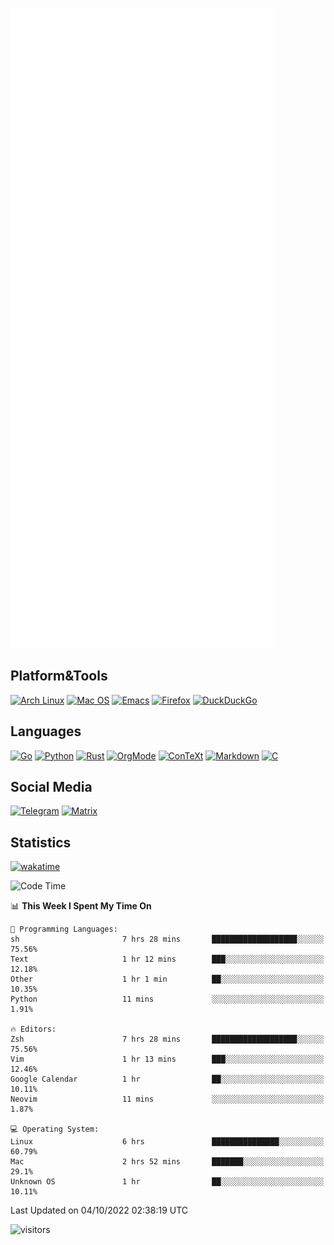 ![Metrics](https://github.com/SteamedFish/SteamedFish/blob/master/github-metrics.svg)

## Platform&Tools

[![Arch Linux](https://img.shields.io/badge/ArchLinux-1793D1?logo=arch-linux&logoColor=fff&style=flat-square)](https://archlinux.org/)
[![Mac OS](https://img.shields.io/badge/MacOS-000000?style=flat-square&logo=macos&logoColor=F0F0F0)](https://www.apple.com/macos/)
[![Emacs](https://img.shields.io/badge/Emacs-%237F5AB6.svg?&style=flat-square&logo=gnu-emacs&logoColor=white)](https://www.gnu.org/software/emacs/)
[![Firefox](https://img.shields.io/badge/Firefox-FF7139?style=flat-square&logo=Firefox-Browser&logoColor=white)](https://firefox.com/)
[![DuckDuckGo](https://img.shields.io/badge/DuckDuckGo-DE5833?style=flat-square&logo=DuckDuckGo&logoColor=white)](https://duckduckgo.com/)

## Languages

[![Go](https://img.shields.io/badge/Golang-%2300ADD8.svg?style=flat-square&logo=go&logoColor=white)](https://golang.org/)
[![Python](https://img.shields.io/badge/Python-3670A0?style=flat-square&logo=python&logoColor=ffdd54)](https://www.python.org/)
[![Rust](https://img.shields.io/badge/Rust-%23000000.svg?style=flat-square&logo=rust&logoColor=white)](https://www.rust-lang.org/)
[![OrgMode](https://img.shields.io/badge/OrgMode-%23000000.svg?style=flat-square&logo=org&logoColor=white)](https://orgmode.org/)
[![ConTeXt](https://img.shields.io/badge/ConTeXt-%23008080.svg?style=flat-square&logo=latex&logoColor=white)](https://contextgarden.net/)
[![Markdown](https://img.shields.io/badge/MarkDown-%23000000.svg?style=flat-square&logo=markdown&logoColor=white)](https://daringfireball.net/projects/markdown/)
[![C](https://img.shields.io/badge/C-%2300599C.svg?style=flat-square&logo=c&logoColor=white)](https://www.iso.org/standard/74528.html)

## Social Media
[![Telegram](https://img.shields.io/badge/SteamedFish-2CA5E0?style=social&logo=telegram&logoColor=white)](https://t.me/SteamedFish)
[![Matrix](https://img.shields.io/badge/SteamedFish-2CA5E0?style=social&logo=matrix&logoColor=black)](https://matrix.to/#/@i:steamedfish.org)

## Statistics
[![wakatime](https://wakatime.com/badge/user/168280d6-fcf2-4b4f-ad3a-dc4612f35b38.svg)](https://wakatime.com/@168280d6-fcf2-4b4f-ad3a-dc4612f35b38)

<!--START_SECTION:waka-->
![Code Time](http://img.shields.io/badge/Code%20Time-2%2C035%20hrs-blue)

📊 **This Week I Spent My Time On** 

```text
💬 Programming Languages: 
sh                       7 hrs 28 mins       ███████████████████░░░░░░   75.56% 
Text                     1 hr 12 mins        ███░░░░░░░░░░░░░░░░░░░░░░   12.18% 
Other                    1 hr 1 min          ██░░░░░░░░░░░░░░░░░░░░░░░   10.35% 
Python                   11 mins             ░░░░░░░░░░░░░░░░░░░░░░░░░   1.91%

🔥 Editors: 
Zsh                      7 hrs 28 mins       ███████████████████░░░░░░   75.56% 
Vim                      1 hr 13 mins        ███░░░░░░░░░░░░░░░░░░░░░░   12.46% 
Google Calendar          1 hr                ██░░░░░░░░░░░░░░░░░░░░░░░   10.11% 
Neovim                   11 mins             ░░░░░░░░░░░░░░░░░░░░░░░░░   1.87%

💻 Operating System: 
Linux                    6 hrs               ███████████████░░░░░░░░░░   60.79% 
Mac                      2 hrs 52 mins       ███████░░░░░░░░░░░░░░░░░░   29.1% 
Unknown OS               1 hr                ██░░░░░░░░░░░░░░░░░░░░░░░   10.11%

```


 Last Updated on 04/10/2022 02:38:19 UTC
<!--END_SECTION:waka-->

![visitors](https://visitor-badge.laobi.icu/badge?page_id=SteamedFish.SteamedFish)

